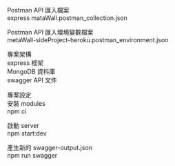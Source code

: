 Postman API 匯入檔案  
express mataWall.postman_collection.json

Postman API 匯入環境變數檔案  
metaWall-sideProject-heroku.postman_environment.json  

專案架構  
express 框架  
MongoDB 資料庫  
swagger API 文件  

專案設定  
安裝 modules  
npm ci  

啟動 server  
npm start:dev  

產生新的 swagger-output.json  
npm run swagger  
